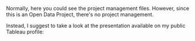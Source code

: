 Normally, here you could see the project management files. However, since this is an Open Data Project, there's no project management.

Instead, I suggest to take a look at the presentation available on my public Tableau profile: